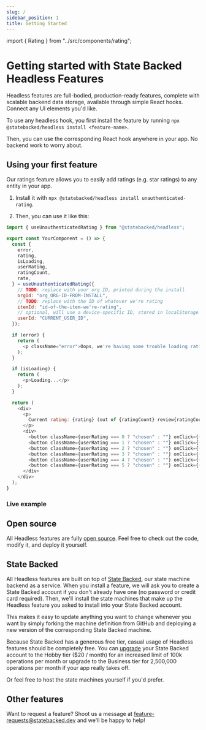 ```yaml
---
slug: /
sidebar_position: 1
title: Getting Started
---
```

import { Rating } from "../src/components/rating";

# Getting started with State Backed Headless Features

Headless features are full-bodied, production-ready features, complete with scalable backend data storage, available through simple React hooks.
Connect any UI elements you'd like.

To use any headless hook, you first install the feature by running `npx @statebacked/headless install <feature-name>`.

Then, you can use the corresponding React hook anywhere in your app. No backend work to worry about.

## Using your first feature

Our ratings feature allows you to easily add ratings (e.g. star ratings) to any entity in your app.

1. Install it with `npx @statebacked/headless install unauthenticated-rating`.

2. Then, you can use it like this:

```javascript
import { useUnauthenticatedRating } from "@statebacked/headless";

export const YourComponent = () => {
  const {
    error,
    rating,
    isLoading,
    userRating,
    ratingCount,
    rate,
  } = useUnauthenticatedRating({
    // TODO: replace with your org ID, printed during the install
    orgId: "org_ORG-ID-FROM-INSTALL",
    // TODO: replace with the ID of whatever we're rating
    itemId: "id-of-the-item-we're-rating",
    // optional, will use a device-specific ID, stored in localStorage if not provided
    userId: "CURRENT_USER_ID",
  });

  if (error) {
    return (
      <p className="error">Oops, we're having some trouble loading ratings.</p>
    );
  }

  if (isLoading) {
    return (
      <p>Loading...</p>
    );
  }

  return (
    <div>
      <p>
        Current rating: {rating} (out of {ratingCount} review{ratingCount === 1 ? "" : "s"})
      </p>
      <div>
        <button className={userRating === 0 ? "chosen" : ""} onClick={() => rate(0)}>☆☆☆☆☆</button>
        <button className={userRating === 1 ? "chosen" : ""} onClick={() => rate(1)}>★☆☆☆☆</button>
        <button className={userRating === 2 ? "chosen" : ""} onClick={() => rate(2)}>★★☆☆☆</button>
        <button className={userRating === 3 ? "chosen" : ""} onClick={() => rate(3)}>★★★☆☆</button>
        <button className={userRating === 4 ? "chosen" : ""} onClick={() => rate(4)}>★★★★☆</button>
        <button className={userRating === 5 ? "chosen" : ""} onClick={() => rate(5)}>★★★★★</button>
      </div>
    </div>
  );
}
```

### Live example

<Rating />

## Open source

All Headless features are fully [open source](https://github.com/statebacked/headless).
Feel free to check out the code, modify it, and deploy it yourself.

## State Backed

All Headless features are built on top of [State Backed](https://www.statebacked.dev), our state machine backend as a service.
When you install a feature, we will ask you to create a State Backed account if you don't already have one (no password or credit card required).
Then, we'll install the state machines that make up the Headless feature you asked to install into your State Backed account.

This makes it easy to update anything you want to change whenever you want by simply forking the machine definition from GitHub and deploying a new version of the corresponding State Backed machine.

Because State Backed has a generous free tier, casual usage of Headless features should be completely free.
You can [upgrade](https://docs.statebacked.dev/docs/pricing) your State Backed account to the Hobby tier ($20 / month) for an increased limit of 100k operations per month or upgrade to the Business tier for 2,500,000 operations per month if your app really takes off.

Or feel free to host the state machines yourself if you'd prefer.

## Other features

Want to request a feature? Shoot us a message at [feature-requests@statebacked.dev](mailto:feature-requests@statebacked.dev) and we'll be happy to help!
